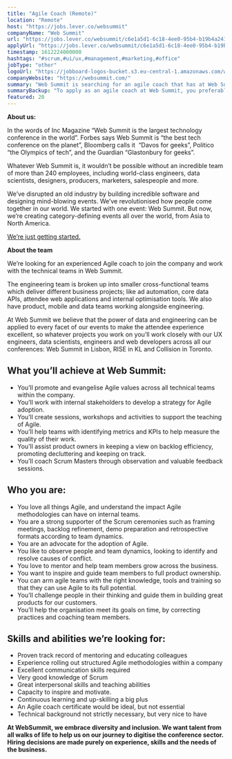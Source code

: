 ```yaml
---
title: "Agile Coach (Remote)"
location: "Remote"
host: "https://jobs.lever.co/websummit"
companyName: "Web Summit"
url: "https://jobs.lever.co/websummit/c6e1a5d1-6c18-4ee0-95b4-b19b4a241787"
applyUrl: "https://jobs.lever.co/websummit/c6e1a5d1-6c18-4ee0-95b4-b19b4a241787/apply"
timestamp: 1612224000000
hashtags: "#scrum,#ui/ux,#management,#marketing,#office"
jobType: "other"
logoUrl: "https://jobboard-logos-bucket.s3.eu-central-1.amazonaws.com/web-summit"
companyWebsite: "https://websummit.com/"
summary: "Web Summit is searching for an agile coach that has at Web Summit we believe that the power of data and engineering can be applied to every facet of our events to make the attendee experience excellent, so whatever projects you work on you’ll work closely with our UX engineers, data scientists, engineers and web developers across all our conferences."
summaryBackup: "To apply as an agile coach at Web Summit, you preferably need to have some knowledge of: #scrum, #ui/ux, #management."
featured: 20
---
```


**About us:**

In the words of Inc Magazine “Web Summit is the largest technology conference in the world”. Forbes says Web Summit is “the best tech conference on the planet”, Bloomberg calls it  “Davos for geeks”, Politico “the Olympics of tech”, and the Guardian “Glastonbury for geeks”.

Whatever Web Summit is, it wouldn’t be possible without an incredible team of more than 240 employees, including world-class engineers, data scientists, designers, producers, marketers, salespeople and more.

We’ve disrupted an old industry by building incredible software and designing mind-blowing events. We’ve revolutionised how people come together in our world. We started with one event: Web Summit. But now, we’re creating category-defining events all over the world, from Asia to North America.  

[We’re just getting started.](https://youtu.be/HmcKuSjAdL4)

**About the team**

We’re looking for an experienced Agile coach to join the company and work with the technical teams in Web Summit. 

The engineering team is broken up into smaller cross-functional teams which deliver different business projects; like ad automation, core data APIs, attendee web applications and internal optimisation tools. We also have product, mobile and data teams working alongside engineering. 

At Web Summit we believe that the power of data and engineering can be applied to every facet of our events to make the attendee experience excellent, so whatever projects you work on you’ll work closely with our UX engineers, data scientists, engineers and web developers across all our conferences: Web Summit in Lisbon, RISE in KL and Collision in Toronto.

## What you’ll achieve at Web Summit:

*   You’ll promote and evangelise Agile values across all technical teams within the company.
*   You’ll work with internal stakeholders to develop a strategy for Agile adoption.
*   You’ll create sessions, workshops and activities to support the teaching of Agile.
*   You’ll help teams with identifying metrics and KPIs to help measure the quality of their work.
*   You’ll assist product owners in keeping a view on backlog efficiency, promoting decluttering and keeping on track. 
*   You’ll coach Scrum Masters through observation and valuable feedback sessions.

## Who you are:

*   You love all things Agile, and understand the impact Agile methodologies can have on internal teams.
*   You are a strong supporter of the Scrum ceremonies such as framing meetings, backlog refinement, demo preparation and retrospective formats according to team dynamics.
*   You are an advocate for the adoption of Agile.
*   You like to observe people and team dynamics, looking to identify and resolve causes of conflict.
*   You love to mentor and help team members grow across the business.
*   You want to inspire and guide team members to full product ownership.
*   You can arm agile teams with the right knowledge, tools and training so that they can use Agile to its full potential.
*   You’ll challenge people in their thinking and guide them in building great products for our customers.
*   You’ll help the organisation meet its goals on time, by correcting practices and coaching team members.

## Skills and abilities we’re looking for:

*   Proven track record of mentoring and educating colleagues
*   Experience rolling out structured Agile methodologies within a company
*   Excellent communication skills required
*   Very good knowledge of Scrum
*   Great interpersonal skills and teaching abilities
*   Capacity to inspire and motivate.
*   Continuous learning and up-skilling a big plus
*   An Agile coach certificate would be ideal, but not essential
*   Technical background not strictly necessary, but very nice to have

**At WebSummit, we embrace diversity and inclusion. We want talent from all walks of life to help us on our journey to digitise the conference sector. Hiring decisions are made purely on experience, skills and the needs of the business.**
